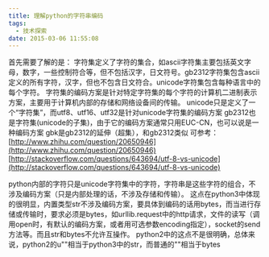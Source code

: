 ```yaml
---
title: 理解python的字符串编码
tags:
  - 技术探索
date: 2015-03-06 11:55:08
---
```


首先需要了解的是：
字符集定义了字符的集合，如ascii字符集主要包括英文字母，数字，一些控制符合等，但不包括汉字，日文符号。gb2312字符集包含ascii定义的所有字符，汉字，但也不包含日文符合。unicode字符集包含每种语言中的每个字符。
字符集的编码方案是针对特定字符集的每个字符的计算机二进制表示方案，主要用于计算机内部的存储和网络设备间的传输。
unicode只是定义了一个“字符集”，而utf8、utf16、utf32是针对unicode字符集的编码方案
gb2312也是字符集(unicode的子集)，由于它的编码方案通常只用EUC-CN，也可以说是一种编码方案
gbk是gb2312的延伸（超集），和gb2312类似
可参考：[http://www.zhihu.com/question/20650946](http://www.zhihu.com/question/20650946)
[http://stackoverflow.com/questions/643694/utf-8-vs-unicode](http://stackoverflow.com/questions/643694/utf-8-vs-unicode)

python内部的字符只是unicode字符集中的字符，字符串是这些字符的组合，不涉及编码方案（只是内部处理的话，不涉及存储和传输）。
这点在python3中体现的很明显，内置类型str不涉及编码方案，要具体到编码的话用bytes，而当进行存储或传输时，要求必须是bytes，如urllib.request中的http请求，文件的读写（调用open时，有默认的编码方案，或者用可选参数encoding指定），socket的send方法等。而且str和bytes不允许互操作。
python2中的这点不是很明确，总体来说，python2的u""相当于python3中的str，而普通的""相当于bytes